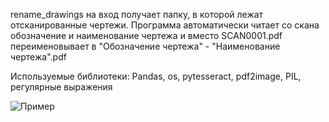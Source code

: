 rename_drawings на вход получает папку, в которой лежат отсканированные чертежи.
Программа автоматически читает со скана обозначение и наименование чертежа и вместо SCAN0001.pdf переименовывает в "Обозначение чертежа" - "Наименование чертежа".pdf

Используемые библиотеки: Pandas, os, pytesseract, pdf2image, PIL, регулярные выражения

![Пример](https://github.com/glebzadorozhnyi/rename_drawings/blob/master/%D0%9F%D1%80%D0%B8%D0%BC%D0%B5%D1%80.jpg?raw=true)
